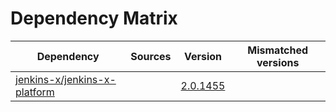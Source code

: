 # Dependency Matrix

Dependency | Sources | Version | Mismatched versions
---------- | ------- | ------- | -------------------
[jenkins-x/jenkins-x-platform](https://github.com/jenkins-x/jenkins-x-platform) |  | [2.0.1455](https://github.com/jenkins-x/jenkins-x-platform/releases/tag/v2.0.1455) | 
